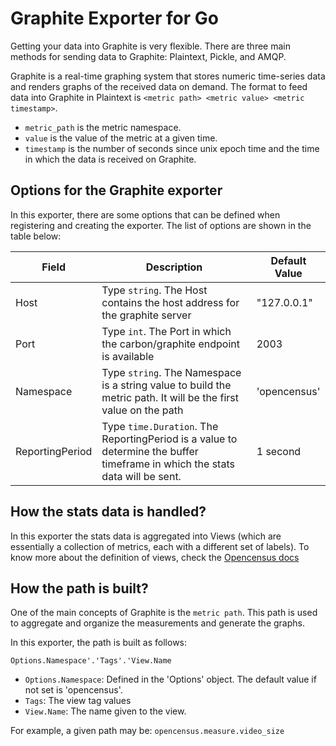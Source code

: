 # Graphite Exporter for Go

Getting your data into Graphite is very flexible. There are three main methods for sending data to Graphite: Plaintext, Pickle, and AMQP.

Graphite is a real-time graphing system that stores numeric time-series data and renders graphs of the received data on demand. The format to feed data into Graphite in Plaintext is `<metric path> <metric value> <metric timestamp>`.

  - `metric_path` is the metric namespace.
  - `value` is the value of the metric at a given time.
  - `timestamp` is the number of seconds since unix epoch time and the time in which the data is received on Graphite.

## Options for the Graphite exporter

In this exporter, there are some options that can be defined when registering and creating the exporter. The list of options are shown in the table below:

| Field | Description | Default Value |
| ------ | ------ | ------ |
| Host | Type `string`. The Host contains the host address for the graphite server | "127.0.0.1" |
| Port | Type `int`. The Port in which the carbon/graphite endpoint is available | 2003
| Namespace | Type `string`. The Namespace is a string value to build the metric path. It will be the first value on the path | 'opencensus' |
| ReportingPeriod | Type `time.Duration`. The ReportingPeriod is a value to determine the buffer timeframe in which the stats data will be sent. | 1 second |

## How the stats data is handled?

In this exporter the stats data is aggregated into Views (which are essentially a collection of metrics, each with a different set of labels). To know more about the definition of views, check the [Opencensus docs](https://github.com/census-instrumentation/opencensus-specs/blob/master/stats/Export.md)

## How the path is built?

One of the main concepts of Graphite is the `metric path`. This path is used to aggregate and organize the measurements and generate the graphs.

In this exporter, the path is built as follows:

`Options.Namespace'.'Tags'.'View.Name`

  - `Options.Namespace`: Defined in the 'Options' object. The default value if not set is 'opencensus'.
  - `Tags`: The view tag values
  - `View.Name`: The name given to the view.

For example, a given path may be:
`opencensus.measure.video_size`